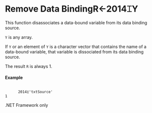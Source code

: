 




<h1 class="heading"><span class="name">Remove Data Binding</span><span class="command">R←2014⌶Y</span></h1>

This function disassociates a data-bound variable from its data binding source.


`Y` is any array.


If `Y` or an element of `Y` is a character vector that contains the name of a data-bound variable, that variable is dissociated from its data binding source.


The result `R` is always 1.

#### Example
```apl

      2014⌶'txtSource'
1    
```



.NET Framework only


